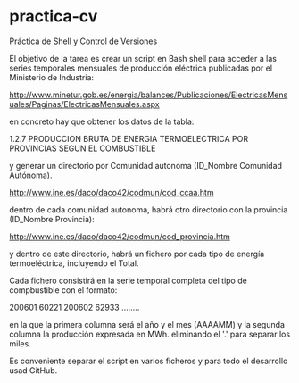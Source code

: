 # practica-cv
Práctica de Shell y Control de Versiones

El objetivo de la tarea es crear un script en Bash shell para acceder a las series temporales mensuales de producción eléctrica publicadas por el Ministerio de Industria:

http://www.minetur.gob.es/energia/balances/Publicaciones/ElectricasMensuales/Paginas/ElectricasMensuales.aspx

en concreto hay que obtener los datos de la tabla:

1.2.7 PRODUCCION BRUTA DE ENERGIA TERMOELECTRICA POR PROVINCIAS SEGUN EL COMBUSTIBLE

y generar un directorio por Comunidad autonoma (ID_Nombre Comunidad Autónoma).

http://www.ine.es/daco/daco42/codmun/cod_ccaa.htm

dentro de cada comunidad autonoma, habrá otro directorio con la provincia (ID_Nombre Provincia):

http://www.ine.es/daco/daco42/codmun/cod_provincia.htm

y dentro de este directorio, habrá un fichero por cada tipo de energía termoeléctrica, incluyendo el Total. 

Cada fichero consistirá en la serie temporal completa del tipo de compbustible con el formato:

200601 60221
200602 62933
........

en la que la primera columna será el año y el mes (AAAAMM) y la segunda columna la producción expresada en MWh. eliminando el '.' para separar los miles. 

Es conveniente separar el script en varios ficheros y para todo el desarrollo usad GitHub. 

